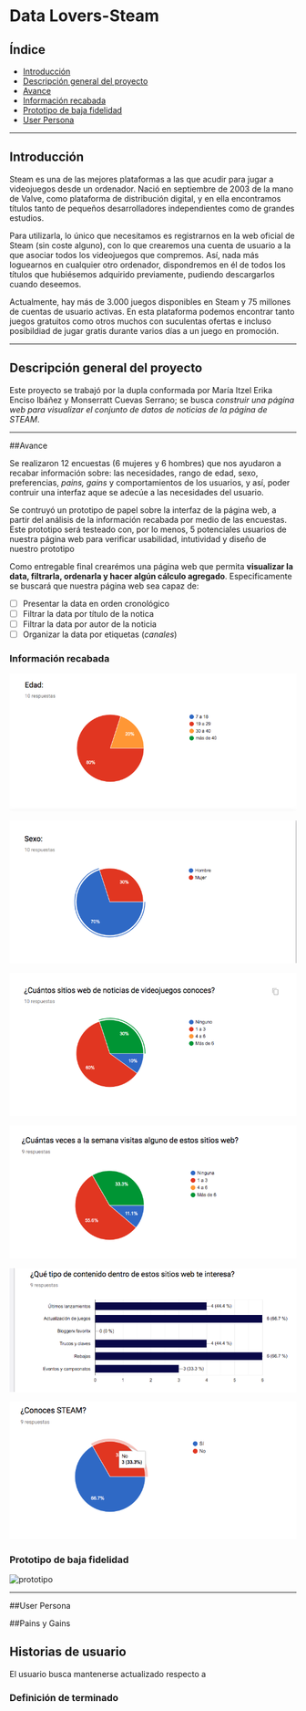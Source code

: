 # Data Lovers-Steam

## Índice

- [Introducción](#introducción)
- [Descripción general del proyecto](#descripción-general-del-proyecto)
- [Avance](#avance)
- [Información recabada](#información-recabada)
- [Prototipo de baja fidelidad](#prototipo-de-baja-fidelidad)
- [User Persona](#user-persona)

---

## Introducción

Steam es una de las mejores plataformas a las que acudir para jugar a videojuegos desde un ordenador. Nació en septiembre de 2003 de la mano de Valve, como plataforma de distribución digital, y en ella encontramos títulos tanto de pequeños desarrolladores independientes como de grandes estudios.

Para utilizarla, lo único que necesitamos es registrarnos en la web oficial de Steam (sin coste alguno), con lo que crearemos una cuenta de usuario a la que asociar todos los videojuegos que compremos. Así, nada más loguearnos en cualquier otro ordenador, dispondremos en él de todos los títulos que hubiésemos adquirido previamente, pudiendo descargarlos cuando deseemos.

Actualmente, hay más de 3.000 juegos disponibles en Steam y 75 millones de cuentas de usuario activas. En esta plataforma podemos encontrar tanto juegos gratuitos como otros muchos con suculentas ofertas e incluso posibildiad de jugar gratis durante varios días a un juego en promoción.

---

## Descripción general del proyecto

Este proyecto se trabajó por la dupla conformada por María Itzel Erika Enciso Ibáñez y Monserratt Cuevas Serrano; se busca *construir una _página web_ para visualizar el conjunto de datos de noticias de la página de STEAM*.

---

##Avance

Se realizaron 12 encuestas (6 mujeres y 6 hombres) que nos ayudaron a recabar información sobre: las necesidades, rango de edad, sexo, preferencias,  _pains, gains_ y comportamientos de los usuarios, y así, poder contruir una interfaz aque se adecúe a las necesidades del usuario.

Se contruyó un prototipo de papel sobre la interfaz de la página web, a partir del análisis de la información recabada por medio de las encuestas. Este prototipo será testeado con, por lo menos, 5 potenciales usuarios de nuestra página web para verificar usabilidad, intutividad y diseño  de nuestro prototipo

Como entregable final crearémos una página web que permita **visualizar la data,
filtrarla, ordenarla y hacer algún cálculo agregado**. Especificamente se buscará que nuestra página web sea capaz de:

- [ ] Presentar la data en orden cronológico
- [ ] Filtrar la data por título de la notica
- [ ] Filtrar la data por autor de la noticia
- [ ] Organizar la data por etiquetas (_canales_)

### Información recabada

![edad](img-readme/edad.png)

![sexo](img-readme/sexo.png)

![sitios-web](img-readme/sitios-webs.png)

![frecuencia](img-readme/frecuencia.png)

![intereses](img-readme/intereses.png)

![conoces](img-readme/conoces.png)


### Prototipo de baja fidelidad

![prototipo](img-readme/prototipo.png)


---

##User Persona

##Pains y Gains

## Historias de usuario

El usuario busca mantenerse actualizado respecto a 

### Definición de terminado






